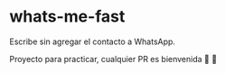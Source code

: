 # whats-me-fast
Escribe sin agregar el contacto a WhatsApp.

Proyecto para practicar, cualquier PR es bienvenida 🤗 🙏 

